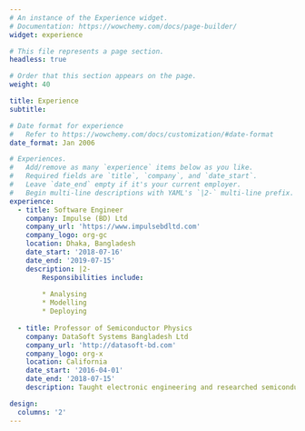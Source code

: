 ```yaml
---
# An instance of the Experience widget.
# Documentation: https://wowchemy.com/docs/page-builder/
widget: experience

# This file represents a page section.
headless: true

# Order that this section appears on the page.
weight: 40

title: Experience
subtitle:

# Date format for experience
#   Refer to https://wowchemy.com/docs/customization/#date-format
date_format: Jan 2006

# Experiences.
#   Add/remove as many `experience` items below as you like.
#   Required fields are `title`, `company`, and `date_start`.
#   Leave `date_end` empty if it's your current employer.
#   Begin multi-line descriptions with YAML's `|2-` multi-line prefix.
experience:
  - title: Software Engineer
    company: Impulse (BD) Ltd
    company_url: 'https://www.impulsebdltd.com'
    company_logo: org-gc
    location: Dhaka, Bangladesh
    date_start: '2018-07-16'
    date_end: '2019-07-15'
    description: |2-
        Responsibilities include:
        
        * Analysing
        * Modelling
        * Deploying
        
  - title: Professor of Semiconductor Physics
    company: DataSoft Systems Bangladesh Ltd
    company_url: 'http://datasoft-bd.com'
    company_logo: org-x
    location: California
    date_start: '2016-04-01'
    date_end: '2018-07-15'
    description: Taught electronic engineering and researched semiconductor physics.

design:
  columns: '2'
---
```

